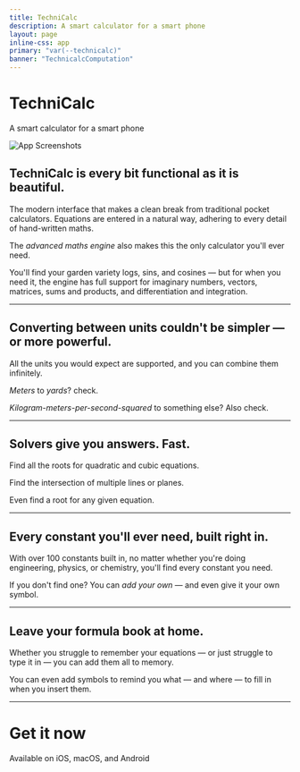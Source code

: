 ```yaml
---
title: TechniCalc
description: A smart calculator for a smart phone
layout: page
inline-css: app
primary: "var(--technicalc)"
banner: "TechnicalcComputation"
---
```


<Icon name="technicalc" />

# TechniCalc

<Lead>A smart calculator for a smart phone</Lead>

<Image src="/technicalc/promo.png" class="promo" alt="App Screenshots" width="compute" height="compute" />

## TechniCalc is every bit functional as it is beautiful.

The modern interface that makes a clean break from traditional pocket calculators. Equations are entered in a natural way, adhering to every detail of hand-written maths.

The _advanced maths engine_ also makes this the only calculator you'll ever need.

You'll find your garden variety logs, sins, and cosines &mdash; but for when you need it, the engine has full support for imaginary numbers, vectors, matrices, sums and products, and differentiation and integration.

---

<AppBlock src="/technicalc/preview-1.png" alt="Unit conversion">

## Converting between units couldn't be simpler &mdash; or more powerful.

All the units you would expect are supported, and you can combine them infinitely.

_Meters_ to _yards_? check.

_Kilogram-meters-per-second-squared_ to something else? Also check.

</AppBlock>

---

<AppBlock src="/technicalc/preview-2.png" alt="Equation solver" reverse>

## Solvers give you answers. Fast.

Find all the roots for quadratic and cubic equations.

Find the intersection of multiple lines or planes.

Even find a root for any given equation.

</AppBlock>

---

<AppBlock src="/technicalc/preview-3.png" alt="Constants" >

## Every constant you'll ever need, built right in.

With over 100 constants built in, no matter whether you're doing engineering, physics, or chemistry, you'll find every constant you need.

If you don't find one? You can _add your own_ &mdash; and even give it your own symbol.

</AppBlock>

---

<AppBlock src="/technicalc/preview-4.png" alt="Equations" reverse>

## Leave your formula book at home.

Whether you struggle to remember your equations &mdash; or just struggle to type it in &mdash; you can add them all to memory.

You can even add symbols to remind you what &mdash; and where &mdash; to fill in when you insert them.

</AppBlock>

---

# Get it now

<Lead>Available on iOS, macOS, and Android</Lead>

<AppLinks>

<AppStoreLink href="https://apps.apple.com/gb/app/technicalc-calculator/id1504965415" />

<GooglePlayLink href="https://play.google.com/store/apps/details?id=com.technicalc&hl=en&pcampaignid=pcampaignidMKT-Other-global-all-co-prtnr-py-PartBadge-Mar2515-1" />

</AppLinks>

<LegalLinks />
